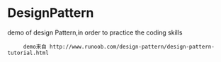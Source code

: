 # DesignPattern
demo of design Pattern,in order to practice the coding skills
         
         demo来自 http://www.runoob.com/design-pattern/design-pattern-tutorial.html
